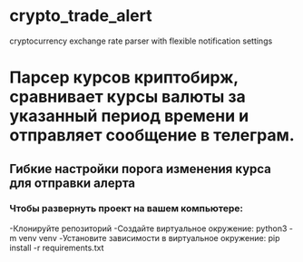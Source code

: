 # crypto_trade_alert
cryptocurrency exchange rate parser with flexible notification settings
# Парсер курсов криптобирж, сравнивает курсы валюты за указанный период времени и отправляет сообщение в телеграм.
## Гибкие настройки порога изменения курса для отправки алерта
### Чтобы развернуть проект на вашем компьютере:
-Клонируйте репозиторий
-Создайте виртуальное окружение:
    python3 -m venv venv
-Установите зависимости в виртуальное окружение:
	pip install -r requirements.txt
